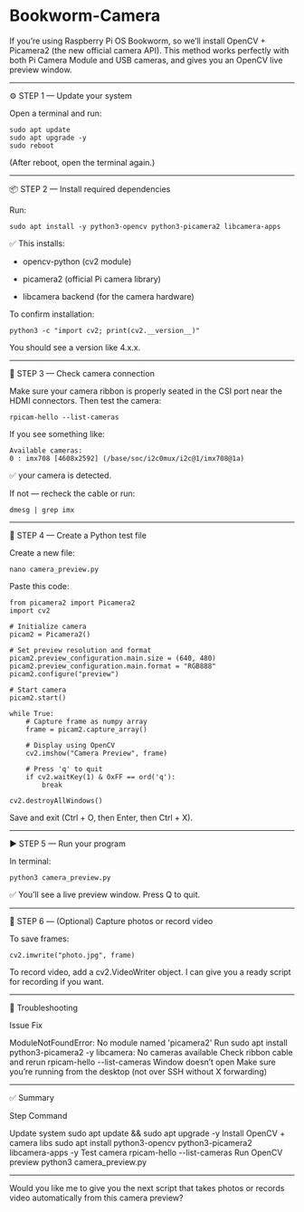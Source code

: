 # Bookworm-Camera
If you’re using Raspberry Pi OS Bookworm, so we’ll install OpenCV + Picamera2 (the new official camera API).
This method works perfectly with both Pi Camera Module and USB cameras, and gives you an OpenCV live preview window.


---

⚙️ STEP 1 — Update your system

Open a terminal and run:
```
sudo apt update
sudo apt upgrade -y
sudo reboot
```
(After reboot, open the terminal again.)


---

📦 STEP 2 — Install required dependencies

Run:
```
sudo apt install -y python3-opencv python3-picamera2 libcamera-apps
```
✅ This installs:

- opencv-python (cv2 module)

- picamera2 (official Pi camera library)

- libcamera backend (for the camera hardware)


To confirm installation:
```
python3 -c "import cv2; print(cv2.__version__)"
```
You should see a version like 4.x.x.


---

📸 STEP 3 — Check camera connection

Make sure your camera ribbon is properly seated in the CSI port near the HDMI connectors.
Then test the camera:
```
rpicam-hello --list-cameras
```
If you see something like:
```
Available cameras:
0 : imx708 [4608x2592] (/base/soc/i2c0mux/i2c@1/imx708@1a)
```
✅ your camera is detected.

If not — recheck the cable or run:
```
dmesg | grep imx
```

---

🧠 STEP 4 — Create a Python test file

Create a new file:
```
nano camera_preview.py
```
Paste this code:
```
from picamera2 import Picamera2
import cv2

# Initialize camera
picam2 = Picamera2()

# Set preview resolution and format
picam2.preview_configuration.main.size = (640, 480)
picam2.preview_configuration.main.format = "RGB888"
picam2.configure("preview")

# Start camera
picam2.start()

while True:
    # Capture frame as numpy array
    frame = picam2.capture_array()

    # Display using OpenCV
    cv2.imshow("Camera Preview", frame)

    # Press 'q' to quit
    if cv2.waitKey(1) & 0xFF == ord('q'):
        break

cv2.destroyAllWindows()
```
Save and exit (Ctrl + O, then Enter, then Ctrl + X).


---

▶️ STEP 5 — Run your program

In terminal:
```
python3 camera_preview.py
```
✅ You’ll see a live preview window.
Press Q to quit.


---

🎥 STEP 6 — (Optional) Capture photos or record video

To save frames:
```
cv2.imwrite("photo.jpg", frame)
```
To record video, add a cv2.VideoWriter object.
I can give you a ready script for recording if you want.


---

🧩 Troubleshooting

Issue	Fix

ModuleNotFoundError: No module named 'picamera2'	Run sudo apt install python3-picamera2 -y
libcamera: No cameras available	Check ribbon cable and rerun rpicam-hello --list-cameras
Window doesn’t open	Make sure you’re running from the desktop (not over SSH without X forwarding)



---

✅ Summary

Step	Command

Update system	sudo apt update && sudo apt upgrade -y
Install OpenCV + camera libs	sudo apt install python3-opencv python3-picamera2 libcamera-apps -y
Test camera	rpicam-hello --list-cameras
Run OpenCV preview	python3 camera_preview.py



---

Would you like me to give you the next script that takes photos or records video automatically from this camera preview?
